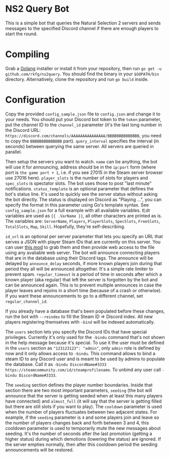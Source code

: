 # NS2 Query Bot

This is a simple bot that queries the Natural Selection 2 servers and sends messages to the specified Discord channel
if there are enough players to start the round.

# Compiling

Grab a [Golang](https://golang.org/dl/) installer or install it from your repository, then run `go get -u github.com/rkfg/ns2query`.
You should find the binary in your `$GOPATH/bin` directory. Alternatively, clone the repository and run `go build` inside.

# Configuration

Copy the provided `config_sample.json` file to `config.json` and change it to your needs. You should put your Discord bot token to the
`token` parameter, put the channel ID to the `channel_id` parameter (it's the last long number in the Discord URL: 
`https://discord.com/channels/AAAAAAAAAAAAAAA/BBBBBBBBBBBBBB`, you need to copy the `BBBBBBBBBBBBBB` part). `query_interval` specifies
the interval (in seconds) between querying the same server. All servers are queried in parallel.

Then setup the servers you want to watch. `name` can be anything, the bot will use it for announcing, address should be in the `ip:port`
form (where port is `the game port + 1`, i.e. if you see 27015 in the Steam server browser use 27016 here). `player_slots` is the number of
slots for players and `spec_slots` is spectator slots. The bot uses those to post "last minute" notifications. `status_template` is an
optional parameter that defines the bot's status line. It's used to quickly see the server status without asking the bot directly.
The status is displayed on Discord as "Playing ...", you can specify the format in this parameter using Go's template syntax. See
`config_sample.json` for a full example with all available variables. tl;dr variables are used as `{{ .VarName }}`, all other characters
are printed as is. The variables are: `ServerName`, `Players`, `PlayerSlots`, `SpecSlots`, `FreeSlots`, `TotalSlots`, `Map`, `Skill`.
Hopefully, they're self-describing.

`id_url` is an optional per server parameter that lets you specify an URL that serves a JSON with player Steam IDs that are currently on
this server. You can user [this mod](https://steamcommunity.com/sharedfiles/filedetails/?id=2714142788) to grab them and then provide
web access to the file using any avaliable web server. The bot will announce connecting players that are in the database using their
Discord tags. The announce will be delayed by `announce_delay` seconds, if more known players join during that period they all will be
announced altogether. It's a simple rate limiter to prevent spam. `regular_timeout` is a period of time in seconds after which a known
player (aka regular) that left the server is forgotten by the bot and can be announced again. This is to prevent multiple announces in
case the player leaves and rejoins in a short time (because of a crash or otherwise). If you want these announcements to go to a different
channel, set `regular_channel_id`.

If you already have a database that's been populated before these changes, run the bot with `--reindex` to fill the Steam ID => Discord
index. All new players registering themselves with `-bind` will be indexed automatically.

The `users` section lets you specify the Discord IDs that have special privileges. Currently it's only used for the `-bindu` command
that's not shown in the help message because it's special. To use it the user must be defined in the `users` section as
`"123123123": "admin"`, only `admin` role is defined by now and it only allows access to `-bindu`. This command allows to bind a steam ID
to any Discord user and is meant to be used by admins to populate the database. Call it as `-bindu DiscordName#3333 https://steamcommunity.com/id/steamprofilename`. To unbind any user call `-bindu DiscordName#3333`.

The `seeding` section defines the player number boundaries. Inside that section there are two most important parameters, `seeding` (the bot
will announce that the server is getting seeded when at least this many players have connected) and `almost_full` (it will say that the
server is getting filled but there are still slots if you want to play). The `cooldown` parameter is used when the number of players
fluctuates between two adjacent states. For example, if the `seeding` parameter is `4` and some players join and leave so the number of
players changes back and forth between 3 and 4, this cooldown parameter is used to temporarily mute the new messages about seeding. It's
the number of seconds after the last promotion (getting a higher status) during which demotions (lowering the status) are ignored. If the
server empties normally, then after this cooldown period the seeding announcements will be restored.